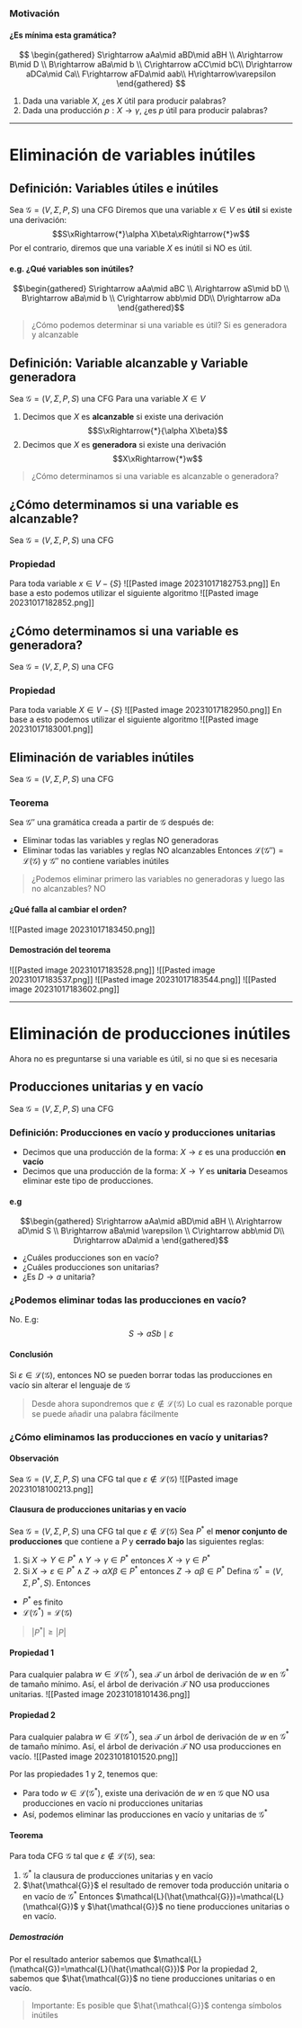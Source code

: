 ### Motivación
#### ¿Es mínima esta gramática?
$$
\begin{gathered}
S\rightarrow aAa\mid aBD\mid aBH \\
A\rightarrow B\mid D \\
B\rightarrow aBa\mid b \\
C\rightarrow aCC\mid bC\\
D\rightarrow aDCa\mid Ca\\
F\rightarrow aFDa\mid aab\\
H\rightarrow\varepsilon
\end{gathered}
$$
1. Dada una variable $X$, ¿es $X$ útil para producir palabras? 
2. Dada una producción $p: X\rightarrow\gamma$, ¿es $p$ útil para producir palabras?
---
# Eliminación de variables inútiles
## Definición: Variables útiles e inútiles
Sea $\mathcal{G}=(V,\Sigma,P,S)$ una CFG
Diremos que una variable $x\in V$ es **útil** si existe una derivación: 
$$S\xRightarrow{*}\alpha X\beta\xRightarrow{*}w$$
Por el contrario, diremos que una variable $X$ es inútil si NO es útil.
#### e.g. ¿Qué variables son inútiles?
$$\begin{gathered}
S\rightarrow aAa\mid aBC \\
A\rightarrow aS\mid bD \\
B\rightarrow aBa\mid b \\
C\rightarrow abb\mid DD\\
D\rightarrow aDa
\end{gathered}$$
> ¿Cómo podemos determinar si una variable es útil? 
> 	Si es generadora y alcanzable
## Definición: Variable alcanzable y Variable generadora
Sea $\mathcal{G}=(V,\Sigma,P,S)$ una CFG
Para una variable $X\in V$
1. Decimos que $X$ es **alcanzable** si existe una derivación $$S\xRightarrow{*}{\alpha X\beta}$$
2. Decimos que $X$ es **generadora** si existe una derivación $$X\xRightarrow{*}w$$
> ¿Cómo determinamos si una variable es alcanzable o generadora?
## ¿Cómo determinamos si una variable es alcanzable?
Sea $\mathcal{G}=(V,\Sigma,P,S)$ una CFG
### Propiedad
Para toda variable $x\in V-\{S\}$
![[Pasted image 20231017182753.png]]
En base a esto podemos utilizar el siguiente algoritmo
![[Pasted image 20231017182852.png]]

## ¿Cómo determinamos si una variable es generadora?
Sea $\mathcal{G}=(V,\Sigma,P,S)$ una CFG
### Propiedad
Para toda variable $X\in V-\{S\}$
![[Pasted image 20231017182950.png]]
En base a esto podemos utilizar el siguiente algoritmo
![[Pasted image 20231017183001.png]]

## Eliminación de variables inútiles
Sea $\mathcal{G}=(V,\Sigma,P,S)$ una CFG
### Teorema
Sea $\mathcal{G}''$ una gramática creada a partir de $\mathcal{G}$ después de:
- Eliminar todas las variables y reglas NO generadoras
- Eliminar todas las variables y reglas NO alcanzables
Entonces $\mathcal{L}(\mathcal{G}'')=\mathcal{L}(\mathcal{G})$ y $\mathcal{G}''$ no contiene variables inútiles
> ¿Podemos eliminar primero las variables no generadoras y luego las no alcanzables? NO
#### ¿Qué falla al cambiar el orden?
![[Pasted image 20231017183450.png]]
#### Demostración del teorema
![[Pasted image 20231017183528.png]]
![[Pasted image 20231017183537.png]]
![[Pasted image 20231017183544.png]]
![[Pasted image 20231017183602.png]]

---
# Eliminación de producciones inútiles
Ahora no es preguntarse si una variable es útil, si no que si es necesaria
## Producciones unitarias y en vacío
Sea $\mathcal{G}=(V,\Sigma,P,S)$ una CFG
### Definición: Producciones en vacío y producciones unitarias
- Decimos que una producción de la forma: $X\rightarrow\varepsilon$ es una producción **en vacío**
- Decimos que una producción de la forma: $X\rightarrow Y$ es **unitaria**
Deseamos eliminar este tipo de producciones.
#### e.g
$$\begin{gathered}
S\rightarrow aAa\mid aBD\mid aBH \\
A\rightarrow aD\mid S \\
B\rightarrow aBa\mid \varepsilon \\
C\rightarrow abb\mid D\\
D\rightarrow aDa\mid a
\end{gathered}$$
- ¿Cuáles producciones son en vacío?
- ¿Cuáles producciones son unitarias?
- ¿Es $D\rightarrow a$ unitaria?
### ¿Podemos eliminar todas las producciones en vacío?
No. E.g:
$$S\rightarrow aSb\mid\varepsilon$$
#### Conclusión
Si $\varepsilon\in\mathcal{L}(\mathcal{G})$, entonces NO se pueden borrar todas las producciones en vacío sin alterar el lenguaje de $\mathcal{G}$
> Desde ahora supondremos que $\varepsilon\not\in\mathcal{L}(\mathcal{G})$
> Lo cual es razonable porque se puede añadir una palabra fácilmente
### ¿Cómo eliminamos las producciones en vacío y unitarias?
#### Observación
Sea $\mathcal{G}=(V,\Sigma,P,S)$ una CFG tal que $\varepsilon\not\in\mathcal{L}(\mathcal{G})$
![[Pasted image 20231018100213.png]]
#### Clausura de producciones unitarias y en vacío
Sea $\mathcal{G}=(V,\Sigma,P,S)$ una CFG tal que $\varepsilon\not\in\mathcal{L}(\mathcal{G})$
Sea $P^*$ el **menor conjunto de producciones** que contiene a $P$ y **cerrado bajo** las siguientes reglas:
1. Si $X\rightarrow Y\in P^{*}\wedge Y\rightarrow\gamma\in P^*$ entonces $X\rightarrow\gamma\in P^*$
2. Si $X\rightarrow\varepsilon\in P^{*}\wedge Z\rightarrow\alpha X\beta\in P^{*}$ entonces $Z\rightarrow\alpha\beta\in P^*$
Defina $\mathcal{G}^{*}=(V,\Sigma,P^{*},S)$. Entonces
- $P^{*}$ es finito
- $\mathcal{L}(\mathcal{G}^{*})=\mathcal{L}(\mathcal{G})$
> $|P^{*}|\geq|P|$
#### Propiedad 1
Para cualquier palabra $w\in\mathcal{L}(\mathcal{G}^{*})$, sea $\mathcal{T}$ un árbol de derivación de $w$ en $\mathcal{G}^*$ de tamaño mínimo.
Así, el árbol de derivación $\mathcal{T}$ NO usa producciones unitarias.
![[Pasted image 20231018101436.png]]
#### Propiedad 2
Para cualquier palabra $w\in\mathcal{L}(\mathcal{G}^{*})$, sea $\mathcal{T}$ un árbol de derivación de $w$ en $\mathcal{G}^*$ de tamaño mínimo.
Así, el árbol de derivación $\mathcal{T}$ NO usa producciones en vacío.
![[Pasted image 20231018101520.png]]

Por las propiedades 1 y 2, tenemos que:
- Para todo $w\in\mathcal{L}(\mathcal{G}^*)$, existe una derivación de $w$ en $\mathcal{G}$ que NO usa producciones en vacío ni producciones unitarias
- Así, podemos eliminar las producciones en vacío y unitarias de $\mathcal{G}^*$
#### Teorema
Para toda CFG $\mathcal{G}$ tal que $\varepsilon\not\in\mathcal{L}(\mathcal{G})$, sea:
1. $\mathcal{G}^*$ la clausura de producciones unitarias y en vacío
2. $\hat{\mathcal{G}}$ el resultado de remover toda producción unitaria o en vacío de $\mathcal{G}^*$
Entonces $\mathcal{L}(\hat{\mathcal{G}})=\mathcal{L}(\mathcal{G})$ y $\hat{\mathcal{G}}$ no tiene producciones unitarias o en vacío.
##### Demostración
Por el resultado anterior sabemos que $\mathcal{L}(\mathcal{G})=\mathcal{L}(\hat{\mathcal{G}})$ 
Por la propiedad 2, sabemos que $\hat{\mathcal{G}}$ no tiene producciones unitarias o en vacío.
> Importante: Es posible que $\hat{\mathcal{G}}$ contenga símbolos inútiles